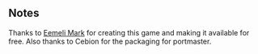 ## Notes

Thanks to [Eemeli Mark](https://github.com/TheJeme/upo) for creating this game and making it available for free. Also thanks to Cebion for the packaging for portmaster.

